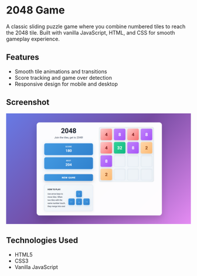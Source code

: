 # 2048 Game

A classic sliding puzzle game where you combine numbered tiles to reach the 2048 tile.
Built with vanilla JavaScript, HTML, and CSS for smooth gameplay experience.


## Features
- Smooth tile animations and transitions
- Score tracking and game over detection
- Responsive design for mobile and desktop


## Screenshot
![screenshot](screenshot.png)


## Technologies Used
- HTML5
- CSS3
- Vanilla JavaScript
